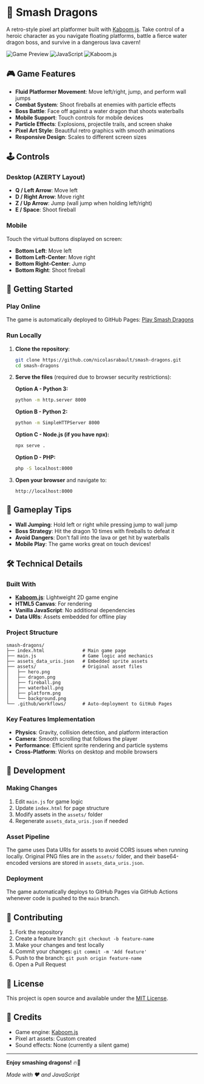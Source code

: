 # 🐉 Smash Dragons

A retro-style pixel art platformer built with [Kaboom.js](https://kaboomjs.com/). Take control of a heroic character as you navigate floating platforms, battle a fierce water dragon boss, and survive in a dangerous lava cavern!

![Game Preview](https://img.shields.io/badge/Game-Playable-brightgreen)
![JavaScript](https://img.shields.io/badge/JavaScript-ES6+-yellow)
![Kaboom.js](https://img.shields.io/badge/Engine-Kaboom.js-blue)

## 🎮 Game Features

- **Fluid Platformer Movement**: Move left/right, jump, and perform wall jumps
- **Combat System**: Shoot fireballs at enemies with particle effects
- **Boss Battle**: Face off against a water dragon that shoots waterballs
- **Mobile Support**: Touch controls for mobile devices
- **Particle Effects**: Explosions, projectile trails, and screen shake
- **Pixel Art Style**: Beautiful retro graphics with smooth animations
- **Responsive Design**: Scales to different screen sizes

## 🕹️ Controls

### Desktop (AZERTY Layout)

- **Q / Left Arrow**: Move left
- **D / Right Arrow**: Move right
- **Z / Up Arrow**: Jump (wall jump when holding left/right)
- **E / Space**: Shoot fireball

### Mobile

Touch the virtual buttons displayed on screen:

- **Bottom Left**: Move left
- **Bottom Left-Center**: Move right
- **Bottom Right-Center**: Jump
- **Bottom Right**: Shoot fireball

## 🚀 Getting Started

### Play Online

The game is automatically deployed to GitHub Pages: [Play Smash Dragons](https://nicolasrabault.github.io/smash-dragons/)

### Run Locally

1. **Clone the repository**:

   ```bash
   git clone https://github.com/nicolasrabault/smash-dragons.git
   cd smash-dragons
   ```

2. **Serve the files** (required due to browser security restrictions):

   **Option A - Python 3:**

   ```bash
   python -m http.server 8000
   ```

   **Option B - Python 2:**

   ```bash
   python -m SimpleHTTPServer 8000
   ```

   **Option C - Node.js (if you have npx):**

   ```bash
   npx serve .
   ```

   **Option D - PHP:**

   ```bash
   php -S localhost:8000
   ```

3. **Open your browser** and navigate to:
   ```
   http://localhost:8000
   ```

## 🎯 Gameplay Tips

- **Wall Jumping**: Hold left or right while pressing jump to wall jump
- **Boss Strategy**: Hit the dragon 10 times with fireballs to defeat it
- **Avoid Dangers**: Don't fall into the lava or get hit by waterballs
- **Mobile Play**: The game works great on touch devices!

## 🛠️ Technical Details

### Built With

- **[Kaboom.js](https://kaboomjs.com/)**: Lightweight 2D game engine
- **HTML5 Canvas**: For rendering
- **Vanilla JavaScript**: No additional dependencies
- **Data URIs**: Assets embedded for offline play

### Project Structure

```
smash-dragons/
├── index.html              # Main game page
├── main.js                 # Game logic and mechanics
├── assets_data_uris.json   # Embedded sprite assets
├── assets/                 # Original asset files
│   ├── hero.png
│   ├── dragon.png
│   ├── fireball.png
│   ├── waterball.png
│   ├── platform.png
│   └── background.png
└── .github/workflows/      # Auto-deployment to GitHub Pages
```

### Key Features Implementation

- **Physics**: Gravity, collision detection, and platform interaction
- **Camera**: Smooth scrolling that follows the player
- **Performance**: Efficient sprite rendering and particle systems
- **Cross-Platform**: Works on desktop and mobile browsers

## 🔧 Development

### Making Changes

1. Edit `main.js` for game logic
2. Update `index.html` for page structure
3. Modify assets in the `assets/` folder
4. Regenerate `assets_data_uris.json` if needed

### Asset Pipeline

The game uses Data URIs for assets to avoid CORS issues when running locally. Original PNG files are in the `assets/` folder, and their base64-encoded versions are stored in `assets_data_uris.json`.

### Deployment

The game automatically deploys to GitHub Pages via GitHub Actions whenever code is pushed to the `main` branch.

## 🤝 Contributing

1. Fork the repository
2. Create a feature branch: `git checkout -b feature-name`
3. Make your changes and test locally
4. Commit your changes: `git commit -m 'Add feature'`
5. Push to the branch: `git push origin feature-name`
6. Open a Pull Request

## 📜 License

This project is open source and available under the [MIT License](LICENSE).

## 🎨 Credits

- Game engine: [Kaboom.js](https://kaboomjs.com/)
- Pixel art assets: Custom created
- Sound effects: None (currently a silent game)

---

**Enjoy smashing dragons!** 🔥🐉

_Made with ❤️ and JavaScript_
